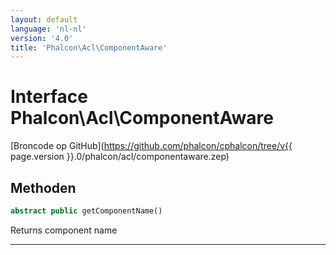 ```yaml
---
layout: default
language: 'nl-nl'
version: '4.0'
title: 'Phalcon\Acl\ComponentAware'
---
```


# Interface **Phalcon\Acl\ComponentAware**

[Broncode op GitHub](https://github.com/phalcon/cphalcon/tree/v{{ page.version }}.0/phalcon/acl/componentaware.zep)

## Methoden

```php
abstract public getComponentName()
```

Returns component name

* * *